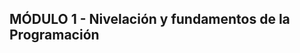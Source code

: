 ##                                            MÓDULO 1 - Nivelación y fundamentos de la Programación
